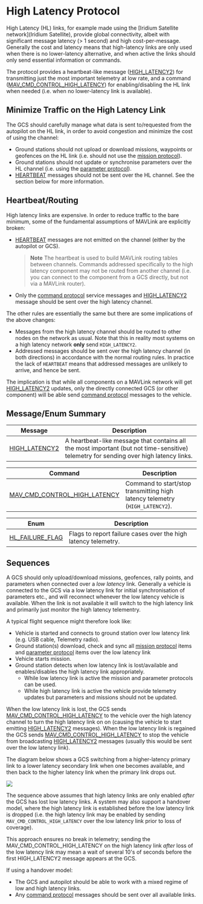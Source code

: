 # High Latency Protocol

High Latency (HL) links, for example made using the [Iridium Satellite network](Iridium Satellite), provide global connectivity, albeit with significant message latency (> 1 second) and high cost-per-message.
Generally the cost and latency means that high-latency links are only used when there is no lower-latency alternative, and when active the links should only send essential information or commands.

The protocol provides a heartbeat-like message ([HIGH_LATENCY2](#HIGH_LATENCY2)) for transmitting just the most important telemetry at low rate, and a command ([MAV_CMD_CONTROL_HIGH_LATENCY](#MAV_CMD_CONTROL_HIGH_LATENCY)) for enabling/disabling the HL link when needed (i.e. when no lower-latency link is available).

## Minimize Traffic on the High Latency Link

The GCS should carefully manage what data is sent to/requested from the autopilot on the HL link, in order to avoid congestion and minimize the cost of using the channel:

- Ground stations should not upload or download missions, waypoints or geofences on the HL link (i.e. should not use the [mission protocol](../services/mission.md)).
- Ground stations should not update or synchronise parameters over the HL channel (i.e. using the [parameter protocol](../services/parameter.md)).
- [HEARTBEAT](../messages/common.md#HEARTBEAT) messages should not be sent over the HL channel.
  See the section below for more information.


## Heartbeat/Routing

High latency links are expensive.
In order to reduce traffic to the bare minimum, some of the fundamental assumptions of MAVLink are explicitly broken:
- [HEARTBEAT](../messages/common.md#HEARTBEAT) messages are not emitted on the channel (either by the autopilot or GCS).
  > **Note** The heartbeat is used to build MAVLink routing tables between channels.
    Commands addressed specifically to the high latency component may not be routed from another channel (i.e. you can connect to the component from a GCS directly, but not via a MAVLink router).
- Only the [command protocol](../services/command.md) service messages and [HIGH_LATENCY2](#HIGH_LATENCY2) message should be sent over the high latency channel.

The other rules are essentially the same but there are some implications of the above changes:
- Messages from the high latency channel should be routed to other nodes on the network as usual.
  Note that this in reality most systems on a high latency network **only** send `HIGH_LATENCY2`.
- Addressed messages should be sent over the high latency channel (in both directions) in accordance with the normal routing rules.
  In practice the lack of `HEARTBEAT` means that addressed messages are unlikely to arrive, and hence be sent.
  
The implication is that while all components on a MAVLink network will get [HIGH_LATENCY2](#HIGH_LATENCY2) updates, only the directly connected GCS (or other component) will be able send [command protocol](../services/command.md) messages to the vehicle.


## Message/Enum Summary

Message | Description
-- | --
<a id="HIGH_LATENCY2"></a>[HIGH_LATENCY2](../messages/common.md#HIGH_LATENCY2) | A heartbeat-like message that contains all the most important (but not time-sensitive) telemetry for sending over high latency links.


Command | Description
-- | --
<a id="MAV_CMD_CONTROL_HIGH_LATENCY"></a>[MAV_CMD_CONTROL_HIGH_LATENCY](../messages/common.md#MAV_CMD_CONTROL_HIGH_LATENCY) | Command to start/stop transmitting high latency telemetry (`HIGH_LATENCY2`).


Enum | Description
-- | --
<a id="HL_FAILURE_FLAG"></a>[HL_FAILURE_FLAG](../messages/common.md#HL_FAILURE_FLAG) | Flags to report failure cases over the high latency telemetry.


## Sequences

A GCS should only upload/download missions, geofences, rally points, and parameters when connected over a _low latency_ link.
Generally a vehicle is connected to the GCS via a low latency link for initial synchronisation of parameters etc., and will reconnect whenever the low latency vehicle is available.
When the link is not available it will switch to the high latency link and primarily just monitor the high latency telementry. 

A typical flight sequence might therefore look like:
- Vehicle is started and connects to ground station over low latency link (e.g. USB cable, Telemetry radio).
- Ground station(s) download, check and sync all [mission protocol](../services/mission.md) items and [parameter protocol](../services/parameter.md) items over the low latency link
- Vehicle starts mission.
- Ground station detects when low latency link is lost/available and enables/disables the high latency link appropriately.
  - While low latency link is active the mission and parameter protocols can be used. 
  - While high latency link is active the vehicle provide telemetry updates but parameters and missions should not be updated.

When the low latency link is lost, the GCS sends [MAV_CMD_CONTROL_HIGH_LATENCY](#MAV_CMD_CONTROL_HIGH_LATENCY) to the vehicle over the high latency channel to turn the high latency link on on (causing the vehicle to start emitting [HIGH_LATENCY2](#HIGH_LATENCY2) messages).
When the low latency link is regained the GCS sends [MAV_CMD_CONTROL_HIGH_LATENCY](#MAV_CMD_CONTROL_HIGH_LATENCY) to stop the vehicle from broadcasting [HIGH_LATENCY2](#HIGH_LATENCY2) messages (usually this would be sent over the low latency link).

The diagram below shows a GCS switching from a higher-latency primary link to a lower latency secondary link when one becomes available, and then back to the higher latency link when the primary link drops out.

[![](https://mermaid.ink/img/eyJjb2RlIjoic2VxdWVuY2VEaWFncmFtO1xuICAgIHBhcnRpY2lwYW50IEdDU1xuICAgIHBhcnRpY2lwYW50IERyb25lXG4gICAgTm90ZSBvdmVyIEdDUyxEcm9uZTogRHJvbmUgY29ubmVjdGVkIG92ZXIgSEwgY29ubmVjdGlvblxuICAgIERyb25lLT4-R0NTOiBISUdIX0xBVEVOQ1kyXG4gICAgRHJvbmUtPj5HQ1M6IC4uLlxuICAgIE5vdGUgb3ZlciBHQ1MsRHJvbmU6IExvd2VyIGxhdGVuY3kgY29ubmVjdGlvbiBhdmFpbGFibGUuIFN0b3AgSEwgY29ubmVjdGlvbi5cbiAgICBHQ1MtPj5Ecm9uZTogTUFWX0NNRF9DT05UUk9MX0hJR0hfTEFURU5DWShwYXJhbTE9MClcbiAgICBEcm9uZS0-PkdDUzogTm9ybWFsIGxhdGVuY3kgbWVzc2FnZXMgb3ZlciBuZXcgY2hhbm5lbC4uLlxuICAgIE5vdGUgb3ZlciBHQ1MsRHJvbmU6IFByaW1hcnkgY29ubmVjdGlvbiBkcm9wcyBvdXQuIFN0YXJ0IEhMIGNvbm5lY3Rpb24uXG4gICAgR0NTLT4-RHJvbmU6IE1BVl9DTURfQ09OVFJPTF9ISUdIX0xBVEVOQ1kocGFyYW0xPTEpXG4gICAgRHJvbmUtPj5HQ1M6IEhJR0hfTEFURU5DWTIiLCJtZXJtYWlkIjp7InRoZW1lIjoiZGVmYXVsdCJ9LCJ1cGRhdGVFZGl0b3IiOmZhbHNlfQ)](https://mermaid-js.github.io/mermaid-live-editor/#/edit/eyJjb2RlIjoic2VxdWVuY2VEaWFncmFtO1xuICAgIHBhcnRpY2lwYW50IEdDU1xuICAgIHBhcnRpY2lwYW50IERyb25lXG4gICAgTm90ZSBvdmVyIEdDUyxEcm9uZTogRHJvbmUgY29ubmVjdGVkIG92ZXIgSEwgY29ubmVjdGlvblxuICAgIERyb25lLT4-R0NTOiBISUdIX0xBVEVOQ1kyXG4gICAgRHJvbmUtPj5HQ1M6IC4uLlxuICAgIE5vdGUgb3ZlciBHQ1MsRHJvbmU6IExvd2VyIGxhdGVuY3kgY29ubmVjdGlvbiBhdmFpbGFibGUuIFN0b3AgSEwgY29ubmVjdGlvbi5cbiAgICBHQ1MtPj5Ecm9uZTogTUFWX0NNRF9DT05UUk9MX0hJR0hfTEFURU5DWShwYXJhbTE9MClcbiAgICBEcm9uZS0-PkdDUzogTm9ybWFsIGxhdGVuY3kgbWVzc2FnZXMgb3ZlciBuZXcgY2hhbm5lbC4uLlxuICAgIE5vdGUgb3ZlciBHQ1MsRHJvbmU6IFByaW1hcnkgY29ubmVjdGlvbiBkcm9wcyBvdXQuIFN0YXJ0IEhMIGNvbm5lY3Rpb24uXG4gICAgR0NTLT4-RHJvbmU6IE1BVl9DTURfQ09OVFJPTF9ISUdIX0xBVEVOQ1kocGFyYW0xPTEpXG4gICAgRHJvbmUtPj5HQ1M6IEhJR0hfTEFURU5DWTIiLCJtZXJtYWlkIjp7InRoZW1lIjoiZGVmYXVsdCJ9LCJ1cGRhdGVFZGl0b3IiOmZhbHNlfQ)

The sequence above assumes that high latency links are only enabled _after_ the GCS has lost low latency links.
A system may also support a handover model, where the high latency link is established before the low latency link is dropped (i.e. the high latency link may be enabled by sending `MAV_CMD_CONTROL_HIGH_LATENCY` over the low latency link prior to loss of coverage).

This approach ensures no break in telemetry; sending the MAV_CMD_CONTROL_HIGH_LATENCY on the high latency link _after_ loss of the low latency link may mean a wait of several 10's of seconds before the first HIGH_LATENCY2 message appears at the GCS.

If using a handover model:
- The GCS and autopilot should be able to work with a mixed regime of low and high latency links.
- Any [command protocol](../services/command.md) messages should be sent over all available links.


